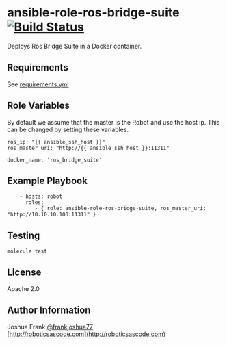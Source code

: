 # ansible-role-ros-bridge-suite [![Build Status](https://travis-ci.org/frankjoshua/ansible-role-ros-bridge-suite.svg?branch=master)](https://travis-ci.org/frankjoshua/ansible-role-ros-bridge-suite)<br>

Deploys Ros Bridge Suite in a Docker container.

## Requirements

See [requirements.yml](requirements.yml)

## Role Variables

By default we assume that the master is the Robot and use the host ip. This can be changed by setting these variables.

```
ros_ip: "{{ ansible_ssh_host }}"
ros_master_uri: "http://{{ ansible_ssh_host }}:11311"
```

```
docker_name: 'ros_bridge_suite'
```

## Example Playbook

```
    - hosts: robot
      roles:
         - { role: ansible-role-ros-bridge-suite, ros_master_uri: "http://10.10.10.100:11311" }
```

## Testing

`molecule test`

## License

Apache 2.0

## Author Information

Joshua Frank [@frankjoshua77](https://www.twitter.com/@frankjoshua77)
<br>
[http://roboticsascode.com](http://roboticsascode.com)
